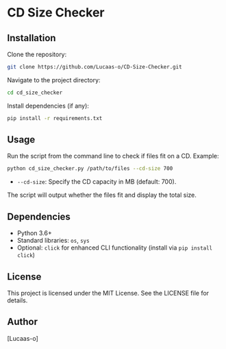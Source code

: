 # CD Size Checker

## Installation

Clone the repository:
```bash
git clone https://github.com/Lucaas-o/CD-Size-Checker.git
```

Navigate to the project directory:
```bash
cd cd_size_checker
```

Install dependencies (if any):
```bash
pip install -r requirements.txt
```

## Usage

Run the script from the command line to check if files fit on a CD. Example:
```bash
python cd_size_checker.py /path/to/files --cd-size 700
```

- `--cd-size`: Specify the CD capacity in MB (default: 700).

The script will output whether the files fit and display the total size.

## Dependencies

- Python 3.6+
- Standard libraries: `os`, `sys`
- Optional: `click` for enhanced CLI functionality (install via `pip install click`)

## License

This project is licensed under the MIT License. See the LICENSE file for details.

## Author

[Lucaas-o]
